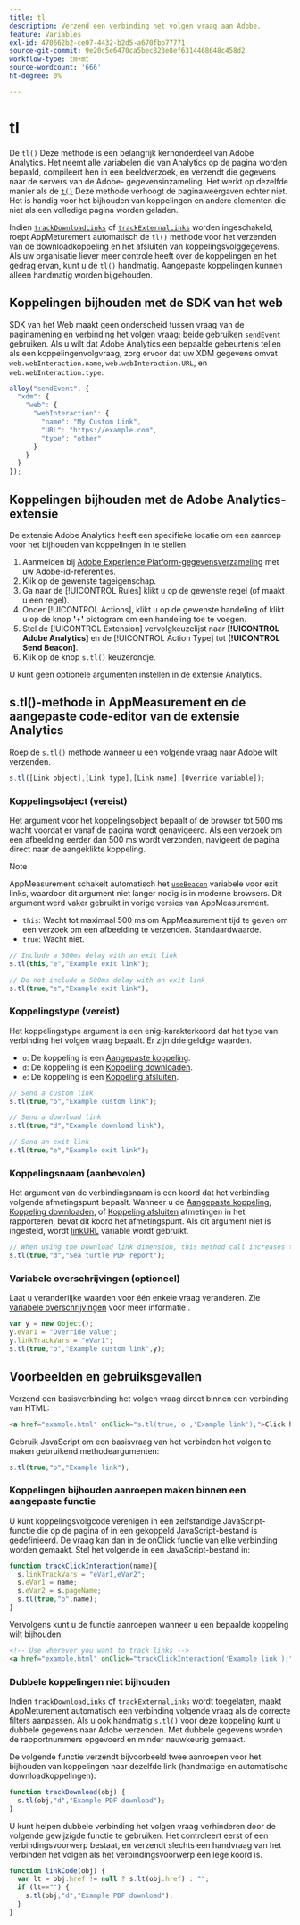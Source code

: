 ```yaml
---
title: tl
description: Verzend een verbinding het volgen vraag aan Adobe.
feature: Variables
exl-id: 470662b2-ce07-4432-b2d5-a670fbb77771
source-git-commit: 9e20c5e6470ca5bec823e8ef6314468648c458d2
workflow-type: tm+mt
source-wordcount: '666'
ht-degree: 0%

---
```


# tl

De `tl()` Deze methode is een belangrijk kernonderdeel van Adobe Analytics. Het neemt alle variabelen die van Analytics op de pagina worden bepaald, compileert hen in een beeldverzoek, en verzendt die gegevens naar de servers van de Adobe- gegevensinzameling. Het werkt op dezelfde manier als de [`t()`](t-method.md) Deze methode verhoogt de paginaweergaven echter niet. Het is handig voor het bijhouden van koppelingen en andere elementen die niet als een volledige pagina worden geladen.

Indien [`trackDownloadLinks`](../config-vars/trackdownloadlinks.md) of [`trackExternalLinks`](../config-vars/trackexternallinks.md) worden ingeschakeld, roept AppMeturement automatisch de `tl()` methode voor het verzenden van de downloadkoppeling en het afsluiten van koppelingsvolggegevens. Als uw organisatie liever meer controle heeft over de koppelingen en het gedrag ervan, kunt u de `tl()` handmatig. Aangepaste koppelingen kunnen alleen handmatig worden bijgehouden.

## Koppelingen bijhouden met de SDK van het web

SDK van het Web maakt geen onderscheid tussen vraag van de paginamening en verbinding het volgen vraag; beide gebruiken `sendEvent` gebruiken. Als u wilt dat Adobe Analytics een bepaalde gebeurtenis tellen als een koppelingenvolgvraag, zorg ervoor dat uw XDM gegevens omvat `web.webInteraction.name`, `web.webInteraction.URL`, en `web.webInteraction.type`.

```js
alloy("sendEvent", {
  "xdm": {
    "web": {
      "webInteraction": {
        "name": "My Custom Link",
        "URL": "https://example.com",
        "type": "other"
      }
    }
  }
});
```

## Koppelingen bijhouden met de Adobe Analytics-extensie

De extensie Adobe Analytics heeft een specifieke locatie om een aanroep voor het bijhouden van koppelingen in te stellen.

1. Aanmelden bij [Adobe Experience Platform-gegevensverzameling](https://experience.adobe.com/data-collection) met uw Adobe-id-referenties.
1. Klik op de gewenste tageigenschap.
1. Ga naar de [!UICONTROL Rules] klikt u op de gewenste regel (of maakt u een regel).
1. Onder [!UICONTROL Actions], klikt u op de gewenste handeling of klikt u op de knop **&#39;+&#39;** pictogram om een handeling toe te voegen.
1. Stel de [!UICONTROL Extension] vervolgkeuzelijst naar **[!UICONTROL Adobe Analytics]** en de [!UICONTROL Action Type] tot **[!UICONTROL Send Beacon]**.
1. Klik op de knop `s.tl()` keuzerondje.

U kunt geen optionele argumenten instellen in de extensie Analytics.

## s.tl()-methode in AppMeasurement en de aangepaste code-editor van de extensie Analytics

Roep de `s.tl()` methode wanneer u een volgende vraag naar Adobe wilt verzenden.

```js
s.tl([Link object],[Link type],[Link name],[Override variable]);
```

### Koppelingsobject (vereist)

Het argument voor het koppelingsobject bepaalt of de browser tot 500 ms wacht voordat er vanaf de pagina wordt genavigeerd. Als een verzoek om een afbeelding eerder dan 500 ms wordt verzonden, navigeert de pagina direct naar de aangeklikte koppeling.

>[!NOTE]
>
>AppMeasurement schakelt automatisch het [`useBeacon`](../config-vars/usebeacon.md) variabele voor exit links, waardoor dit argument niet langer nodig is in moderne browsers. Dit argument werd vaker gebruikt in vorige versies van AppMeasurement.

* `this`: Wacht tot maximaal 500 ms om AppMeasurement tijd te geven om een verzoek om een afbeelding te verzenden. Standaardwaarde.
* `true`: Wacht niet.

```JavaScript
// Include a 500ms delay with an exit link
s.tl(this,"e","Example exit link");

// Do not include a 500ms delay with an exit link
s.tl(true,"e","Example exit link");
```

### Koppelingstype (vereist)

Het koppelingstype argument is een enig-karakterkoord dat het type van verbinding het volgen vraag bepaalt. Er zijn drie geldige waarden.

* `o`: De koppeling is een [Aangepaste koppeling](/help/components/dimensions/custom-link.md).
* `d`: De koppeling is een [Koppeling downloaden](/help/components/dimensions/download-link.md).
* `e`: De koppeling is een [Koppeling afsluiten](/help/components/dimensions/exit-link.md).

```js
// Send a custom link
s.tl(true,"o","Example custom link");

// Send a download link
s.tl(true,"d","Example download link");

// Send an exit link
s.tl(true,"e","Example exit link");
```

### Koppelingsnaam (aanbevolen)

Het argument van de verbindingsnaam is een koord dat het verbinding volgende afmetingspunt bepaalt. Wanneer u de [Aangepaste koppeling](/help/components/dimensions/custom-link.md), [Koppeling downloaden](/help/components/dimensions/download-link.md), of [Koppeling afsluiten](/help/components/dimensions/exit-link.md) afmetingen in het rapporteren, bevat dit koord het afmetingspunt. Als dit argument niet is ingesteld, wordt [linkURL](../config-vars/linkurl.md) variable wordt gebruikt.

```js
// When using the Download link dimension, this method call increases the occurrences metric for "Sea turtle PDF report" by 1.
s.tl(true,"d","Sea turtle PDF report");
```

### Variabele overschrijvingen (optioneel)

Laat u veranderlijke waarden voor één enkele vraag veranderen. Zie [variabele overschrijvingen](../../js/overrides.md) voor meer informatie .

```js
var y = new Object();
y.eVar1 = "Override value";
y.linkTrackVars = "eVar1";
s.tl(true,"o","Example custom link",y);
```

## Voorbeelden en gebruiksgevallen

Verzend een basisverbinding het volgen vraag direct binnen een verbinding van HTML:

```HTML
<a href="example.html" onClick="s.tl(true,'o','Example link');">Click here</a>
```

Gebruik JavaScript om een basisvraag van het verbinden het volgen te maken gebruikend methodeargumenten:

```JavaScript
s.tl(true,"o","Example link");
```

### Koppelingen bijhouden aanroepen maken binnen een aangepaste functie

U kunt koppelingsvolgcode verenigen in een zelfstandige JavaScript-functie die op de pagina of in een gekoppeld JavaScript-bestand is gedefinieerd. De vraag kan dan in de onClick functie van elke verbinding worden gemaakt. Stel het volgende in een JavaScript-bestand in:

```JavaScript
function trackClickInteraction(name){
  s.linkTrackVars = "eVar1,eVar2";
  s.eVar1 = name;
  s.eVar2 = s.pageName;
  s.tl(true,"o",name);
}
```

Vervolgens kunt u de functie aanroepen wanneer u een bepaalde koppeling wilt bijhouden:

```HTML
<!-- Use wherever you want to track links -->
<a href="example.html" onClick="trackClickInteraction('Example link');">Click here</a>
```

### Dubbele koppelingen niet bijhouden

Indien `trackDownloadLinks` of `trackExternalLinks` wordt toegelaten, maakt AppMeturement automatisch een verbinding volgende vraag als de correcte filters aanpassen. Als u ook handmatig `s.tl()` voor deze koppeling kunt u dubbele gegevens naar Adobe verzenden. Met dubbele gegevens worden de rapportnummers opgevoerd en minder nauwkeurig gemaakt.

De volgende functie verzendt bijvoorbeeld twee aanroepen voor het bijhouden van koppelingen naar dezelfde link (handmatige en automatische downloadkoppelingen):

```JavaScript
function trackDownload(obj) {
  s.tl(obj,"d","Example PDF download");
}
```

U kunt helpen dubbele verbinding het volgen vraag verhinderen door de volgende gewijzigde functie te gebruiken. Het controleert eerst of een verbindingsvoorwerp bestaat, en verzendt slechts een handvraag van het verbinden het volgen als het verbindingsvoorwerp een lege koord is.

```JavaScript
function linkCode(obj) {
  var lt = obj.href != null ? s.lt(obj.href) : "";
  if (lt=="") {
    s.tl(obj,"d","Example PDF download");
  }
}
```
